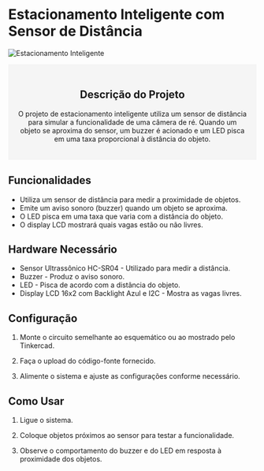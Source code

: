 # Estacionamento Inteligente com Sensor de Distância

![Estacionamento Inteligente](logo.png)

<div style="text-align: center; background-color: #f5f5f5; padding: 20px;">
    <h2>Descrição do Projeto</h2>
    <p>O projeto de estacionamento inteligente utiliza um sensor de distância para simular a funcionalidade de uma câmera de ré. Quando um objeto se aproxima do sensor, um buzzer é acionado e um LED pisca em uma taxa proporcional à distância do objeto.</p>
</div>

## Funcionalidades

- Utiliza um sensor de distância para medir a proximidade de objetos.
- Emite um aviso sonoro (buzzer) quando um objeto se aproxima.
- O LED pisca em uma taxa que varia com a distância do objeto.
- O display LCD mostrará quais vagas estão ou não livres.

## Hardware Necessário

- Sensor Ultrassônico HC-SR04 - Utilizado para medir a distância.
- Buzzer - Produz o aviso sonoro.
- LED - Pisca de acordo com a distância do objeto.
- Display LCD 16x2 com Backlight Azul e I2C - Mostra as vagas livres.

## Configuração

1. Monte o circuito semelhante ao esquemático ou ao mostrado pelo Tinkercad.

2. Faça o upload do código-fonte fornecido.

3. Alimente o sistema e ajuste as configurações conforme necessário.

## Como Usar

1. Ligue o sistema.

2. Coloque objetos próximos ao sensor para testar a funcionalidade.

3. Observe o comportamento do buzzer e do LED em resposta à proximidade dos objetos.
